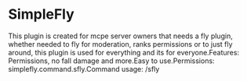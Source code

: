 # SimpleFly
This plugin is created for mcpe server owners that needs a fly plugin, whether needed to fly for moderation, ranks permissions or to just fly around, this plugin is used for everything and its for everyone.Features: Permissions, no fall damage and more.Easy to use.Permissions: simplefly.command.sfly.Command usage: /sfly
